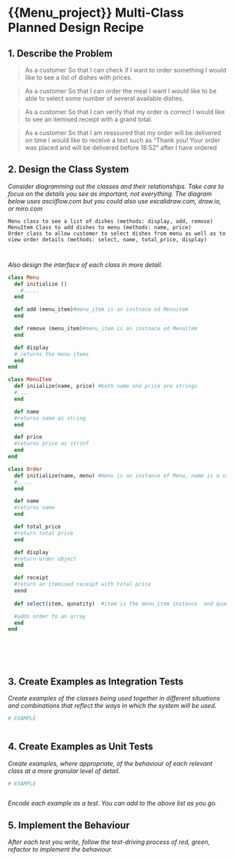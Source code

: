 # {{Menu_project}} Multi-Class Planned Design Recipe

## 1. Describe the Problem

> As a customer
> So that I can check if I want to order something
> I would like to see a list of dishes with prices.

> As a customer
> So that I can order the meal I want
> I would like to be able to select some number of several available dishes.

> As a customer
> So that I can verify that my order is correct
> I would like to see an itemised receipt with a grand total.

> As a customer
> So that I am reassured that my order will be delivered on time
> I would like to receive a text such as "Thank you! Your order was placed and will be delivered before 18:52" after I have ordered

## 2. Design the Class System

_Consider diagramming out the classes and their relationships. Take care to
focus on the details you see as important, not everything. The diagram below
uses asciiflow.com but you could also use excalidraw.com, draw.io, or miro.com_

```
Menu class to see a list of dishes (methods: display, add, remove)
MenuItem Class to add dishes to menu (methods: name, price)
Order class to allow customer to select dishes from menu as well as to view order details (methods: select, name, total_price, display)



```

_Also design the interface of each class in more detail._

```ruby
class Menu
  def initialize ()
    #.....
  end

  def add (menu_item)#menu_item is an instnace od Menuitem
  end

  def remove (menu_item)#menu_item is an instnace od Menuitem
  end

  def display 
  # returns the menu items
  end
end

class MenuItem
  def iniialize(name, price) #both name and price are strings
  #....
  end

  def name
  #returns name as string
  end

  def price
  #returns price as strinf
  end
end

class Order
  def initialize(name, menu) #menu is an instance of Menu, name is a string of customer name
  #.....
  end

  def name
  #returns name
  end

  def total_price
  #return total price
  end

  def display 
  #return order object
  end

  def receipt
  #return an itemised receipt with total price
  eend
  
  def select(item, qunatity)  #item is the menu_item instance  and quanity is number of dishes wanted

  #adds order to an array
  end
end







```

## 3. Create Examples as Integration Tests

_Create examples of the classes being used together in different situations and
combinations that reflect the ways in which the system will be used._

```ruby
# EXAMPLE
  


```

## 4. Create Examples as Unit Tests

_Create examples, where appropriate, of the behaviour of each relevant class at
a more granular level of detail._

```ruby
# EXAMPLE
  

```

_Encode each example as a test. You can add to the above list as you go._

## 5. Implement the Behaviour

_After each test you write, follow the test-driving process of red, green,
refactor to implement the behaviour._
